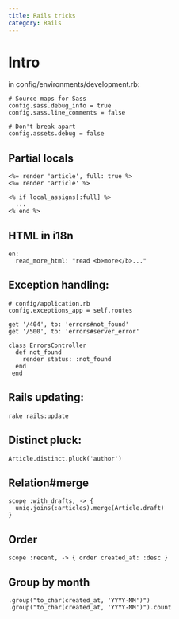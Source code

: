 ```yaml
---
title: Rails tricks
category: Rails
---
```


# Intro

in config/environments/development.rb:

    # Source maps for Sass
    config.sass.debug_info = true
    config.sass.line_comments = false

    # Don't break apart
    config.assets.debug = false

## Partial locals

    <%= render 'article', full: true %>
    <%= render 'article' %>

    <% if local_assigns[:full] %>
      ...
    <% end %>

## HTML in i18n

    en:
      read_more_html: "read <b>more</b>..."

## Exception handling:

    # config/application.rb
    config.exceptions_app = self.routes

    get '/404', to: 'errors#not_found'
    get '/500', to: 'errors#server_error'

    class ErrorsController
      def not_found
        render status: :not_found
      end
     end

## Rails updating:

    rake rails:update

## Distinct pluck:

    Article.distinct.pluck('author')

## Relation#merge

    scope :with_drafts, -> {
      uniq.joins(:articles).merge(Article.draft)
    }

## Order

    scope :recent, -> { order created_at: :desc }

## Group by month

    .group("to_char(created_at, 'YYYY-MM')")
    .group("to_char(created_at, 'YYYY-MM')").count
